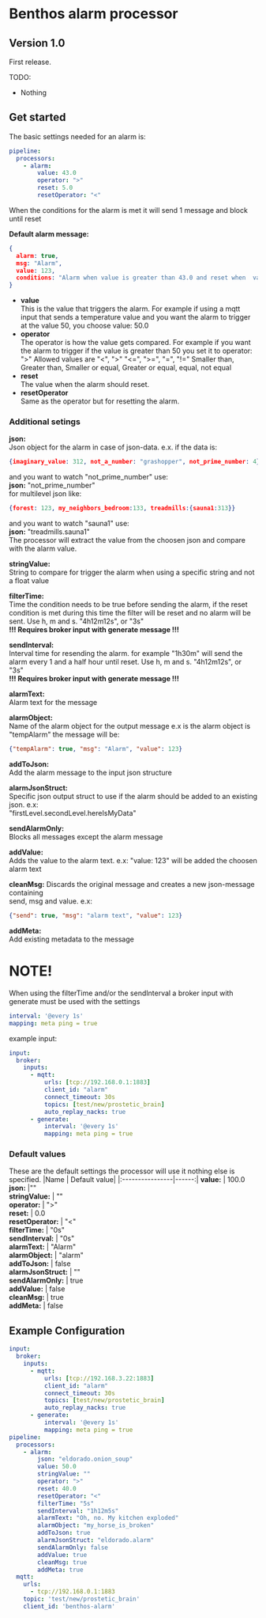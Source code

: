 # Benthos alarm processor

## Version 1.0
First release. 

TODO:
* Nothing


## Get started
The basic settings needed for an alarm is:
```yaml
pipeline:
  processors:
    - alarm:
        value: 43.0
        operator: ">"
        reset: 5.0 
        resetOperator: "<"
```
When the conditions for the alarm is met it will send 1 message and block until reset

**Default alarm message:**  
```json   
{
  alarm: true,
  msg: "Alarm",    
  value: 123,    
  conditions: "Alarm when value is greater than 43.0 and reset when  value is smaller than 5.0" 
}  
```
- **value**  
This is the value that triggers the alarm.
For example if using a mqtt input that sends a temperature value
and you want the alarm to trigger at the value 50, you choose value: 50.0
- **operator**  
The operator is how the value gets compared.
For example if you want the alarm to trigger 
if the value is greater than 50 you set it to operator: ">"
Allowed values are "<", ">" "<=", ">=", "=", "!="
Smaller than, Greater than, Smaller or equal, Greater or equal, equal, not equal 
- **reset**  
The value when the alarm should reset.
- **resetOperator**  
Same as the operator but for resetting the alarm.

### Additional setings  
**json:**  
Json object for the alarm in case of json-data. e.x. if the data is: 
```json
{imaginary_value: 312, not_a_number: "grashopper", not_prime_number: 4}
```  
and you want to watch "not_prime_number" use:  
**json:** "not_prime_number"    
for multilevel json like:
```json
{forest: 123, my_neighbors_bedroom:133, treadmills:{sauna1:313}}
```  
and you want to watch "sauna1" use:  
**json:** "treadmills.sauna1"  
The processor will extract the value from the choosen json and compare with the alarm value.  

**stringValue:**  
String to compare for trigger the alarm when using a specific string and not a float value  

**filterTime:**  
Time the condition needs to be true before sending the alarm, if the reset condition is met during this time the filter will be reset and no alarm will be sent. Use h, m and s. "4h12m12s", or "3s"   
**!!! Requires broker input with generate message !!!**  

**sendInterval:**  
Interval time for resending the alarm. for example "1h30m" will send the alarm every 1 and a half hour until reset. Use h, m and s. "4h12m12s", or "3s"  
**!!! Requires broker input with generate message !!!**  

**alarmText:**  
Alarm text for the message  

**alarmObject:**  
Name of the alarm object for the output message e.x is the alarm object is "tempAlarm" the message will be:
```json
{"tempAlarm": true, "msg": "Alarm", "value": 123}  
```
**addToJson:**  
Add the alarm message to the input json structure  

**alarmJsonStruct:**  
Specific json output struct to use if the alarm should be added to an existing json. 
e.x:  
"firstLevel.secondLevel.hereIsMyData"

**sendAlarmOnly:**  
Blocks all messages except the alarm message  

**addValue:**  
Adds the value to the alarm text. e.x: "value: 123" will be added the choosen alarm text  

**cleanMsg:** 
Discards the original message and creates a new json-message containing  
send, msg and value. e.x:  
```json
{"send": true, "msg": "alarm text", "value": 123}
```

**addMeta:**  
Add existing metadata to the message

# NOTE!
When using the filterTime and/or the sendInterval a broker input with generate must be used with the settings   
```yaml
interval: '@every 1s'
mapping: meta ping = true
```
example input:  
```yaml
input:
  broker:
    inputs:
      - mqtt:
          urls: [tcp://192.168.0.1:1883]
          client_id: "alarm"
          connect_timeout: 30s
          topics: [test/new/prostetic_brain]
          auto_replay_nacks: true
      - generate:
          interval: '@every 1s'
          mapping: meta ping = true
```

### Default values
These are the default settings the processor will use it nothing else is specified.
|Name   | Default value|
|:----------------|------:|
**value:** | 100.0  
**json:**  |""  
**stringValue:** | ""  
**operator:** | ">"  
**reset:** | 0.0  
**resetOperator:** | "<"  
**filterTime:** | "0s"  
**sendInterval:** | "0s"  
**alarmText:** | "Alarm"  
**alarmObject:** | "alarm"  
**addToJson:** | false  
**alarmJsonStruct:** | ""  
**sendAlarmOnly:** | true  
**addValue:** | false  
**cleanMsg:** | true  
**addMeta:** | false  

## Example Configuration
```yaml
input:
  broker:
    inputs:
      - mqtt:
          urls: [tcp://192.168.3.22:1883]
          client_id: "alarm"
          connect_timeout: 30s
          topics: [test/new/prostetic_brain]
          auto_replay_nacks: true
      - generate:
          interval: '@every 1s'
          mapping: meta ping = true
pipeline:
  processors:
    - alarm:
        json: "eldorado.onion_soup"                
        value: 50.0                                
        stringValue: ""                             
        operator: ">"                               
        reset: 40.0                               
        resetOperator: "<"                         
        filterTime: "5s"                           
        sendInterval: "1h12m5s"                           
        alarmText: "Oh, no. My kitchen exploded"    
        alarmObject: "my_horse_is_broken"           
        addToJson: true                             
        alarmJsonStruct: "eldorado.alarm"           
        sendAlarmOnly: false                        
        addValue: true                             
        cleanMsg: true                              
        addMeta: true                              
  mqtt:
    urls:
      - tcp://192.168.0.1:1883
    topic: 'test/new/prostetic_brain'
    client_id: 'benthos-alarm'
```